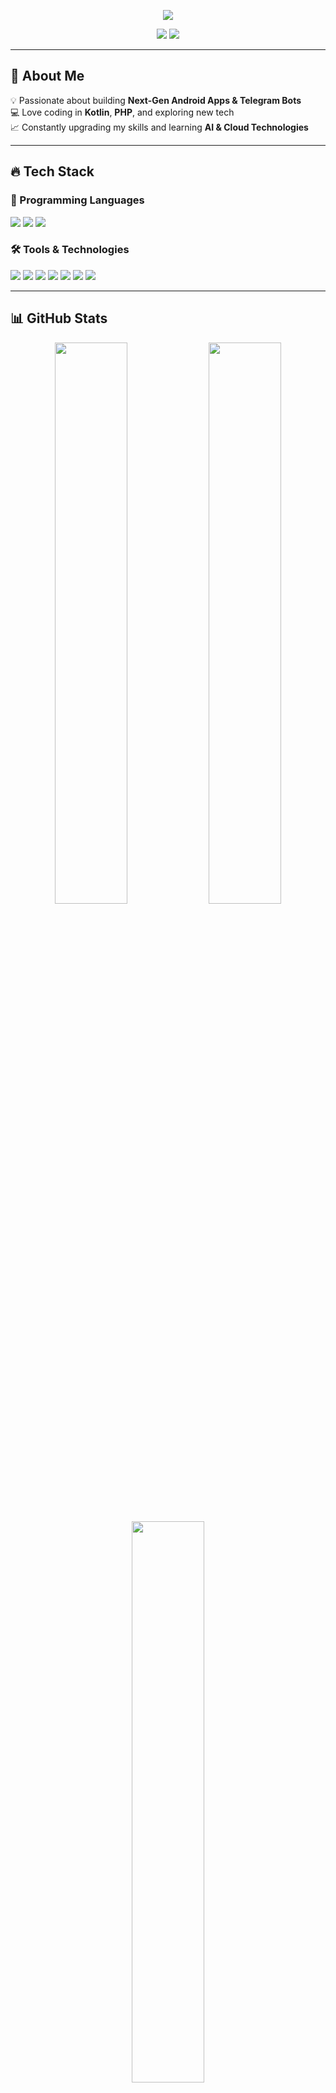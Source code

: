 <p align="center">
  <img src="https://readme-typing-svg.herokuapp.com?color=22FF00&size=30&center=true&vCenter=true&width=600&lines=🚀+Welcome+to+my+GitHub!;👨‍💻+Android+Developer;🤖+Telegram+Bot+Creator;📚+Always+Learning!" />
</p>

<p align="center">
  <img src="https://img.shields.io/github/followers/your-username?style=social">
  <img src="https://komarev.com/ghpvc/?username=your-username&label=Profile+Views&color=brightgreen">
</p>

---

## 🌟 About Me  
💡 Passionate about building **Next-Gen Android Apps & Telegram Bots**  
💻 Love coding in **Kotlin**, **PHP**, and exploring new tech  
📈 Constantly upgrading my skills and learning **AI & Cloud Technologies**  

---

## 🔥 Tech Stack  
### 🚀 Programming Languages  
<p align="start">
  <img src="https://img.shields.io/badge/Kotlin-%230095D5.svg?style=for-the-badge&logo=kotlin&logoColor=white">
  <img src="https://img.shields.io/badge/PHP-%23777BB4.svg?style=for-the-badge&logo=php&logoColor=white">
  <img src="https://img.shields.io/badge/Java-%23ED8B00.svg?style=for-the-badge&logo=java&logoColor=white">
</p>

### 🛠️ Tools & Technologies  
<p align="start">
  <img src="https://img.shields.io/badge/Android%20Studio-3DDC84?style=for-the-badge&logo=android-studio&logoColor=white">
  <img src="https://img.shields.io/badge/Firebase-FFCA28?style=for-the-badge&logo=firebase&logoColor=black">
  <img src="https://img.shields.io/badge/MySQL-4479A1?style=for-the-badge&logo=mysql&logoColor=white">
  <img src="https://img.shields.io/badge/Git-%23F05032.svg?style=for-the-badge&logo=git&logoColor=white">
  <img src="https://img.shields.io/badge/GitHub-%23181717.svg?style=for-the-badge&logo=github&logoColor=white">
  <img src="https://img.shields.io/badge/Postman-FF6C37?style=for-the-badge&logo=postman&logoColor=white">
  <img src="https://img.shields.io/badge/Figma-%23F24E1E.svg?style=for-the-badge&logo=figma&logoColor=white">
</p>

---

## 📊 GitHub Stats  
<p align="center">
  <img src="https://github-readme-stats.vercel.app/api?username=your-username&show_icons=true&theme=tokyonight" width="48%" />
  <img src="https://github-readme-streak-stats.herokuapp.com/?user=your-username&theme=tokyonight" width="48%" />
</p>

<p align="center">
  <img src="https://github-readme-stats.vercel.app/api/top-langs/?username=your-username&layout=compact&theme=tokyonight" width="48%" />
</p>

---

## 📬 Connect With Me  
<p align="center">
  <a href="https://t.me/your-telegram"><img src="https://img.shields.io/badge/Telegram-%2326A5E4.svg?style=for-the-badge&logo=telegram&logoColor=white"></a>
  <a href="https://github.com/your-username"><img src="https://img.shields.io/badge/GitHub-%23181717.svg?style=for-the-badge&logo=github&logoColor=white"></a>
  <a href="mailto:your-email@example.com"><img src="https://img.shields.io/badge/Email-D14836.svg?style=for-the-badge&logo=gmail&logoColor=white"></a>
</p>
